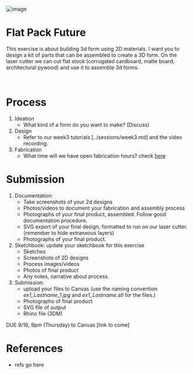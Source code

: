 ![image](https://user-images.githubusercontent.com/1598545/132705379-1230e72c-d161-4bb1-a49e-3f18e4588329.png)

# Flat Pack Future

This exercise is about building 3d form using 2D materials. I want you to design a kit of parts that can be assembled to create a 3D form. On the laser cutter we can cut flat stock (corrugated cardboard, matte board, architectural pywood) and use it to assemble 3d forms. 

<br>



# Process
1. Ideation
   - What kind of a form do you want to make? (Discuss)
2. Design
   - Refer to our week3 tutorials [../sessions/week3.md] and the video recording.
3. Fabrication
   - What time will we have open fabrication hours? check [here](https://github.com/roberttwomey/unl-digifab/blob/master/sessions/week3.md#office-hours)

# Submission
1. Documentation:
   - Take screenshots of your 2d designs
   - Photos/videos to document your fabrication and assembly process
   - Photographs of your final product, assembled. Follow good documentation procedure.
   - SVG export of your final design, formatted to run on our laser cutter. (remember to hide extraneous layers)
   - Photographs of your final product.
2. Sketchbook: update your sketchbook for this exercise
   - Sketches
   - Screenshots of 2D designs
   - Process images/videos
   - Photos of final product
   - Any notes, narrative about process.
3. Submission: 
   - upload your files to Canvas (use the naming convention _ex1_Lastname_1.jpg_ and _ex1_Lastname.stl_ for the files.)
   - Photographs of final product
   - SVG file of output
   - Rhino file (3DM)

DUE 9/16, 9pm (Thursday) to Canvas [link to come]

# References
- refs go here
